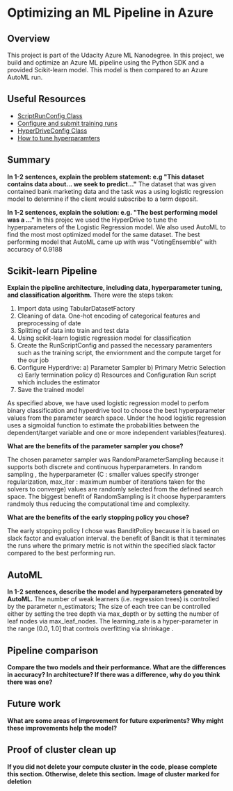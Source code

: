 # Optimizing an ML Pipeline in Azure

## Overview
This project is part of the Udacity Azure ML Nanodegree.
In this project, we build and optimize an Azure ML pipeline using the Python SDK and a provided Scikit-learn model.
This model is then compared to an Azure AutoML run.

## Useful Resources
- [ScriptRunConfig Class](https://docs.microsoft.com/en-us/python/api/azureml-core/azureml.core.scriptrunconfig?view=azure-ml-py)
- [Configure and submit training runs](https://docs.microsoft.com/en-us/azure/machine-learning/how-to-set-up-training-targets)
- [HyperDriveConfig Class](https://docs.microsoft.com/en-us/python/api/azureml-train-core/azureml.train.hyperdrive.hyperdriveconfig?view=azure-ml-py)
- [How to tune hyperparamters](https://docs.microsoft.com/en-us/azure/machine-learning/how-to-tune-hyperparameters)


## Summary
**In 1-2 sentences, explain the problem statement: e.g "This dataset contains data about... we seek to predict..."**
The dataset that was given contained bank marketing data and the task was a using logistic regression model to determine if the client would subscribe to a term deposit.

**In 1-2 sentences, explain the solution: e.g. "The best performing model was a ..."**
In this projec we used the HyperDrive to tune the hyperparameters of the Logistic Regression model.  We also used AutoML to find the most most optimized model for the same dataset.  The best performing model that AutoML came up with was "VotingEnsemble" with accuracy of 0.9188


## Scikit-learn Pipeline
**Explain the pipeline architecture, including data, hyperparameter tuning, and classification algorithm.**
There were the steps taken:
1) Import data using TabularDatasetFactory
2) Cleaning of data. One-hot encoding of categorical features and preprocessing of date
3) Splitting of data into train and test data
4) Using scikit-learn logistic regression model for classification
5) Create the RunScriptConfig and passed the necessary paramenters such as the training script, the enviornment and the compute target for the our job
6) Configure Hyperdrive:
    a) Parameter Sampler
    b) Primary Metric Selection
    c) Early termination policy
    d) Resources and Configuration Run script which includes the estimator
7) Save the trained model

As specified above, we have used logistic regression model to perfom binary classification and hyperdrive tool to choose the best hyperparameter values from the parameter search space. Under the hood logistic regression uses a sigmoidal function to estimate the probabilities between the dependent/target variable and one or more independent variables(features).

**What are the benefits of the parameter sampler you chose?**

The chosen parameter sampler was RandomParameterSampling because it supports both discrete and continuous hyperparameters. In random sampling , the hyperparameter (C : smaller values specify stronger regularization, max_iter : maximum number of iterations taken for the solvers to converge) values are randomly selected from the defined search space. The biggest benefit of RandomSampling is it choose hyperparamters randmoly thus reducing the computational time and complexity.


**What are the benefits of the early stopping policy you chose?**

The early stopping policy I chose was BanditPolicy because it is based on slack factor and evaluation interval. the benefit of Bandit is that it terminates the runs where the primary metric is not within the specified slack factor compared to the best performing run.

## AutoML
**In 1-2 sentences, describe the model and hyperparameters generated by AutoML.**
The number of weak learners (i.e. regression trees) is controlled by the parameter n_estimators; The size of each tree can be controlled either by setting the tree depth via max_depth or by setting the number of leaf nodes via max_leaf_nodes. The learning_rate is a hyper-parameter in the range (0.0, 1.0] that controls overfitting via shrinkage .

## Pipeline comparison
**Compare the two models and their performance. What are the differences in accuracy? In architecture? If there was a difference, why do you think there was one?**

## Future work
**What are some areas of improvement for future experiments? Why might these improvements help the model?**

## Proof of cluster clean up
**If you did not delete your compute cluster in the code, please complete this section. Otherwise, delete this section.**
**Image of cluster marked for deletion**
